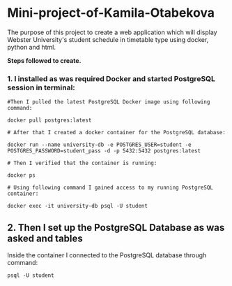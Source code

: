 
# Mini-project-of-Kamila-Otabekova

The purpose of this project to create a web application which will display Webster University's student schedule in timetable type using docker, python and html.

**Steps followed to create.**

### 1. I installed as was required Docker and started PostgreSQL session in terminal:

```
#Then I pulled the latest PostgreSQL Docker image using following command:

docker pull postgres:latest

# After that I created a docker container for the PostgreSQL database:

docker run --name university-db -e POSTGRES_USER=student -e POSTGRES_PASSWORD=student_pass -d -p 5432:5432 postgres:latest

# Then I verified that the container is running:

docker ps

# Using following command I gained access to my running PostgreSQL container:

docker exec -it university-db psql -U student

```
## 2. Then I set up the PostgreSQL Database as was asked and tables

Inside the container I connected to the PostgreSQL database through command:
```
psql -U student
```
